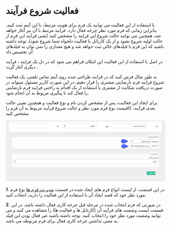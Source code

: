 #  فعالیت شروع فرآیند  

با استفاده از این فعالیت می توانید یک فرم برای هویت مرتبط، با این آیتم ثبت کنید، ینابراین زمانی که فرم مورد نظر چرخه فعال دارد، فرآیند مرتبط با آن نیز آغاز خواهد شد، همچنین می توانید حالت شروع این فرایند را مشخص کنید (یعنی فرآیند این فرم از حالت اولیه شروع نشود و از یک کارتابل یا فعالیت دلخواه شما شروع شود)، توجه داشته باشید که این فرم با فیلدهای خالی ثبت خواهد شد و هیچ مقداری را نمی توان به فیلدهای آن تخصیص داد

در اصل با استفاده از این فعالیت این امکان فراهم می شود که در دل یک فرایند ، فرآیند دیگری آغاز گردد .

به طور مثال فرض کنید که در فرایند طراحی شده روی آیتم تماس تلفنی، یک فعالیت شروع فرایند فرم نارضایتی مشتری را قرار دهیم، در این صورت کاربر مسئول میتواند در صورت دریافت شکایت از مشتری با استفاده از یک اقدام به راحتی فرایند فرم نارضایتی را فعال کند تا پیگیری مربوط به آن انجام شود.

برای ایجاد این فعالیت، پس از مشخص کردن نام و نوع فعالیت و همچنین تعیین حالت بعدی فرآیند، کافیست نوع فرم مورد نظر و حالت شروع فرآیند مربوط به آن فرم را مشخص کنید

![](StartProcess.png)

**1**. در این قسمت، از لیست انواع فرم های ایجاد شده در قسمت [مدیریت فرم ها](https://github.com/1stco/PayamGostarDocs/blob/master/help%202.5.4/Settings/Personalization-crm/Form-management/Form-management.md) نوع فرم مورد نظر خود که قصد ایجاد آن با استفاده از این فعالیت را دارید، انتخاب کنید.

**2**. در صورتی که فرم انتخاب شده در مرحله قبل چرخه کاری فعال داشته باشد، در این قسمت لیست وضعیت های فرآیند آن (کارتابل ها و فعالیت ها) را مشاهده می کنید و می توانید وضعیت مورد نظر خود را انتخاب کنید. توجه داشته باشید غیر فعال بودن این فیلد به معنی نداشتن چرخه کاری فعال برای فرم مربوطه می باشد.
